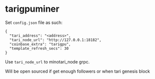 # tarigpuminer


Set `config.json` file as such:

```
{
  "tari_address": "<address>",
  "tari_node_url": "http://127.0.0.1:18182",
  "coinbase_extra": "tarigpu",
  "template_refresh_secs": 30
}
```

Use `tari_node_url` to minotari_node grpc.

Will be open sourced if get enough followers or when tari genesis block
